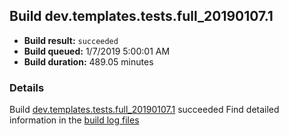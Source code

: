 ## Build dev.templates.tests.full_20190107.1
- **Build result:** `succeeded`
- **Build queued:** 1/7/2019 5:00:01 AM
- **Build duration:** 489.05 minutes
### Details
Build [dev.templates.tests.full_20190107.1](https://winappstudio.visualstudio.com/web/build.aspx?pcguid=a4ef43be-68ce-4195-a619-079b4d9834c2&builduri=vstfs%3a%2f%2f%2fBuild%2fBuild%2f26848) succeeded
Find detailed information in the [build log files](https://uwpctdiags.blob.core.windows.net/buildlogs/dev.templates.tests.full_20190107.1_logs.zip)
